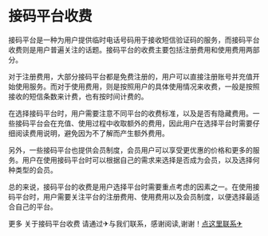 # 接码平台收费

接码平台是一种为用户提供临时电话号码用于接收短信验证码的服务，而接码平台收费则是用户普遍关注的话题。接码平台的收费主要包括注册费用和使用费用两部分。

对于注册费用，大部分接码平台都是免费注册的，用户可以直接注册账号并充值开始使用服务。而对于使用费用，则是按照用户的具体使用情况来收费，一般是按照接收的短信条数来计费，也有按时间计费的。

在选择接码平台时，用户需要注意不同平台的收费标准，以及是否有隐藏费用。一些接码平台会在充值、使用过程中收取额外的费用，因此用户在选择平台时需要仔细阅读费用说明，避免因为不了解而产生额外费用。

另外，一些接码平台也提供会员制度，会员用户可以享受更优惠的价格和更多的服务。用户在使用接码平台时可以根据自己的需求来选择是否成为会员，以及选择何种类型的会员。

总的来说，接码平台的收费是用户选择平台时需要重点考虑的因素之一。在使用接码平台时，用户需要关注平台的注册费用、使用费用以及会员制度，以便选择最适合自己的平台。

更多 关于接码平台收费 请通过✈与我们联系，感谢阅读,谢谢！[点这里联系✈](https://acc.k02.cc)